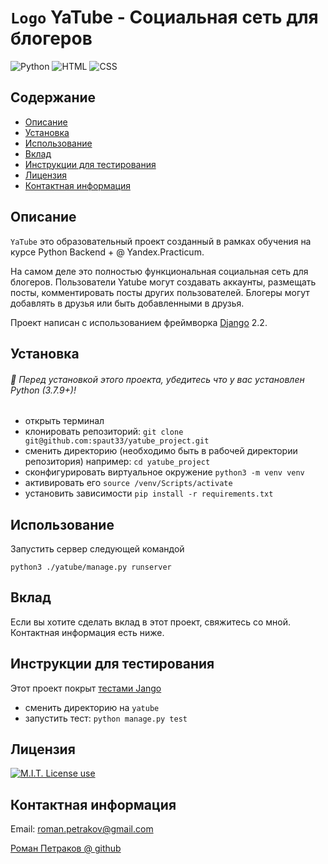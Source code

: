 # `Logo` YaTube - Социальная сеть для блогеров



<img alt="Python" src="https://img.shields.io/badge/Python-75%25-blue?style=flat&logo=python"> <img alt="HTML" src="https://img.shields.io/badge/HTML-20%25-red?style=flat&logo=html5"> <img alt="CSS" src="https://img.shields.io/badge/CSS-5%25-white?style=flat&logo=css3">

## Содержание

- [Описание](#Описание)
- [Установка](#Установка)
- [Использование](#спользование)
- [Вклад](#Вклад)
- [Инструкции для тестирования](#Инструкции-для-тестирования)
- [Лицензия](#Лицензия)
- [Контактная информация](#Контактная-информация)

## Описание

`YaTube` это образовательный проект созданный в рамках обучения на курсе Python Backend + @ Yandex.Practicum.  

На самом деле это полностью функциональная социальная сеть для блогеров. 
Пользователи Yatube могут создавать аккаунты, размещать посты, комментировать посты
других пользователей. Блогеры могут добавлять в друзья или быть добавленными в друзья.

Проект написан с использованием фреймворка <a href="https://github.com/django/django">Django</a> 2.2.

## Установка

###### 📣 Перед установкой этого проекта, убедитесь что у вас установлен Python (3.7.9+)!

- открыть терминал
- клонировать репозиторий: `git clone git@github.com:spaut33/yatube_project.git`
- сменить директорию (необходимо быть в рабочей директории репозитория) например: `cd yatube_project`
- сконфигурировать виртуальное окружение `python3 -m venv venv`
- активировать его `source /venv/Scripts/activate`
- установить зависимости `pip install -r requirements.txt`

## Использование

Запустить сервер следующей командой

```python3 ./yatube/manage.py runserver```

## Вклад

Если вы хотите сделать вклад в этот проект, свяжитесь со мной. Контактная информация есть ниже.

## Инструкции для тестирования

Этот проект покрыт <a href="https://docs.djangoproject.com/en/2.2/topics/testing/overview/#running-tests">тестами Jango</a> 

- сменить директорию на `yatube`
- запустить тест: `python manage.py test`

## Лицензия

<a href="https://img.shields.io/badge/License-MIT-brightgreen?style=flat"><img alt="M.I.T. License use" src="https://img.shields.io/badge/License-MIT-brightgreen"></a>

## Контактная информация

Email: roman.petrakov@gmail.com

[Роман Петраков @ github](https://github.com/spaut33)